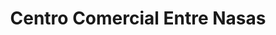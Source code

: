 ---
title: "Centro Comercial Entre Nasas"
url: /dos-hermanas/centro-comercial-entre-nasas/
shop: centro comercial
---